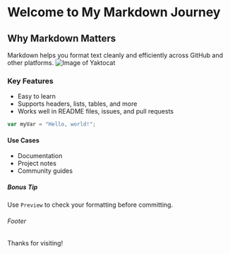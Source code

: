 # Welcome to My Markdown Journey

## Why Markdown Matters
Markdown helps you format text cleanly and efficiently across GitHub and other platforms.
![Image of Yaktocat](https://octodex.github.com/images/yaktocat.png)
### Key Features
- Easy to learn
- Supports headers, lists, tables, and more
- Works well in README files, issues, and pull requests

  
``` javascript
var myVar = "Hello, world!";
```

#### Use Cases
- Documentation
- Project notes
- Community guides

##### Bonus Tip
Use `Preview` to check your formatting before committing.

###### Footer
Thanks for visiting!


